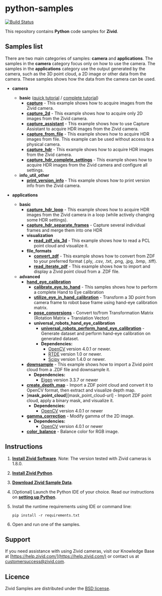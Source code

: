 # python-samples

[![Build Status][ci-badge]][ci-url]

This repository contains **Python** code samples for **Zivid**.

## Samples list

There are two main categories of samples: **camera** and **applications**. The samples in the **camera** category focus only on how to use the camera. The samples in the **applications** category use the output generated by the camera, such as the 3D point cloud, a 2D image or other data from the camera. These samples shows how the data from the camera can be used.

- **camera**
  - **basic** ([quick tutorial][QuickCaptureTutorial-url] / [complete tutorial][CompleteCaptureTutorial-url])
    - [**capture**][capture-url] - This example shows how to acquire images from the Zivid camera.
    - [**capture_2d**][capture_2d-url] - This example shows how to acquire only 2D images from the Zivid camera.
    - [**capture_assistant**][capture_assistant-url] - This example shows how to use Capture Assistant to acquire HDR images from the Zivid camera.
    - [**capture_from_file**][capture_from_file-url] - This example shows how to acquire HDR images from file. This example can be used without access to a physical camera.
    - [**capture_hdr**][capture_hdr-url] - This example shows how to acquire HDR images from the Zivid camera.
    - [**capture_hdr_complete_settings**][capture_hdr_complete_settings-url] - This example shows how to acquire HDR images from the Zivid camera and configure all settings.
  - **info_util_other**
    - [**print_version_info**][print_version_info-url] - This example shows how to print version info from the Zivid camera.

- **applications**
  - **basic**
    - [**capture_hdr_loop**][capture_hdr_loop-url] - This example shows how to acquire HDR images from the Zivid camera in a loop (while actively changing some HDR settings).
    - [**capture_hdr_separate_frames**][capture_hdr_separate_frames-url] - Capture several individual frames and merge them into one HDR
    - **visualization**
      - [**read_zdf_vis_3d**][read_zdf_vis_3d-url] - This example shows how to read a PCL point cloud and visualize it.
    - **file_formats**
      - [**convert_zdf**][convert_zdf-url] - This example shows how to convert from ZDF to your preferred format (.ply, .csv, .txt, .png, .jpg, .bmp, .tiff).
      - [**read_iterate_zdf**][read_iterate_zdf-url] - This example shows how to import and display a Zivid point cloud from a .ZDF file.
  - **advanced**
    - [**hand_eye_calibration**][hand_eye_calibration-url]
      - [**calibrate_eye_to_hand**][calibrate_eye_to_hand-url] - This samples shows how to perform a complete Hand to Eye calibration
      - [**utilize_eye_in_hand_calibration**][utilize_eye_in_hand_calibration-url] - Transform a 3D point from camera frame to robot base frame using hand-eye calibration matrix.
      - [**pose_conversions**][pose_conversions-url] - Convert to/from Transformation Matrix (Rotation Matrix + Translation Vector)
      - **universal_robots_hand_eye_calibration**
        - [**universal_robots_perform_hand_eye_calibration**][ur_perform_hand_eye_calibration-url] - Generate dataset and perform hand-eye calibration on generated dataset.
        - **Dependencies:**
          - [OpenCV](https://opencv.org/) version 4.0.1 or newer.
          - [RTDE][rtde_guide-url] version 1.0 or newer.
          - [Scipy](https://www.scipy.org/) version 1.4.0 or newer.
    - [**downsample**][downsample-url]  - This example shows how to import a Zivid point cloud from a .ZDF file and downsample it.
      - **Dependencies:**
        - [Eigen](http://eigen.tuxfamily.org/) version 3.3.7 or newer
    - [**create_depth_map**][create_depth_map-url] - Import a ZDF point cloud and convert it to OpenCV format, then extract and visualize depth map.
    - [**mask_point_cloud**][mask_point_cloud-url] - Import ZDF point cloud, apply a binary mask, and visualize it.
      - **Dependencies:**
        - [OpenCV](https://opencv.org/) version 4.0.1 or newer
    - [**gamma_correction**][gamma_correction-url] - Modify gamma of the 2D image.
      - **Dependencies:**
        - [OpenCV](https://opencv.org/) version 4.0.1 or newer
    - [**color_balance**][color_balance-url] - Balance color for RGB image.

## Instructions

1. [**Install Zivid Software**](https://www.zivid.com/downloads).
Note: The version tested with Zivid cameras is 1.8.0.

2. [**Install Zivid Python**](https://github.com/zivid/zivid-python).

3. [**Download Zivid Sample Data**](https://zivid.atlassian.net/wiki/spaces/ZividKB/pages/450363393/Sample+Data).

4. [Optional] Launch the Python IDE of your choice. Read our instructions on [**setting up Python**](https://zivid.atlassian.net/wiki/spaces/ZividKB/pages/427556/Setting+up+Python).

5. Install the runtime requirements using IDE or command line:

       pip install -r requirements.txt

6. Open and run one of the samples.

## Support
If you need assistance with using Zivid cameras, visit our Knowledge Base at [https://help.zivid.com/](https://help.zivid.com/) or contact us at [customersuccess@zivid.com](mailto:customersuccess@zivid.com).

## Licence
Zivid Samples are distributed under the [BSD license](source/LICENSE).

[ci-badge]: https://img.shields.io/azure-devops/build/zivid-devops/376f5fda-ba80-4d6c-aaaa-cbcd5e0ad6c0/2/master.svg
[ci-url]: https://dev.azure.com/zivid-devops/python-samples/_build/latest?definitionId=2&branchName=master
[QuickCaptureTutorial-url]: source/camera/basic/QuickCaptureTutorial.md
[CompleteCaptureTutorial-url]: source/camera/basic/CaptureTutorial.md
[capture-url]: source/camera/basic/capture.py
[capture_2d-url]: source/camera/basic/capture_2d.py
[capture_assistant-url]: source/camera/basic/capture_assistant.py
[capture_from_file-url]: source/camera/basic/capture_from_file.py
[capture_hdr-url]: source/camera/basic/capture_hdr.py
[capture_hdr_complete_settings-url]: source/camera/basic/capture_hdr_complete_settings.py
[print_version_info-url]: source/camera/info_util_other/print_version_info.py
[capture_hdr_loop-url]: source/applications/basic/capture_hdr_loop.py
[capture_hdr_separate_frames-url]: source/applications/basic/capture_hdr_separate_frames.py
[read_zdf_vis_3d-url]: source/applications/basic/visualization/read_zdf_vis_3d.py
[convert_zdf-url]: source/applications/basic/file_formats/convert_zdf.py
[read_iterate_zdf-url]: source/applications/basic/file_formats/read_iterate_zdf.py
[hand_eye_calibration-url]: source/applications/advanced/hand_eye_calibration
[calibrate_eye_to_hand-url]: source/applications/advanced/hand_eye_calibration/calibrate_eye_to_hand.py
[utilize_eye_in_hand_calibration-url]: source/applications/advanced/hand_eye_calibration/utilize_eye_in_hand_calibration.py
[pose_conversions-url]: source/applications/advanced/hand_eye_calibration/pose_conversions.py
[ur_perform_hand_eye_calibration-url]: source/applications/advanced/hand_eye_calibration/ur_hand_eye_calibration/universal_robots_perform_hand_eye_calibration.py
[rtde_guide-url]: https://www.universal-robots.com/how-tos-and-faqs/how-to/ur-how-tos/real-time-data-exchange-rtde-guide-22229/
[downsample-url]: source/applications/advanced/downsample.py
[create_depth_map-url]: source/applications/advanced/create_depth_map.py
[gamma_correction-url]: source/applications/advanced/gamma_correction.py
[color_balance-url]: source/applications/advanced/color_balance.py

